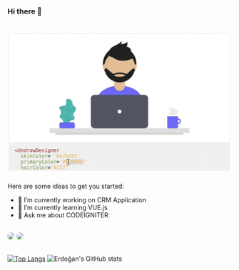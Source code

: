 ### Hi there 👋
# [![erdodo_header](https://raw.githubusercontent.com/erdodo/erdodo/main/react-svg-component-library-1.gif)](https://google.com)
Here are some ideas to get you started:

- 🔭 I’m currently working on CRM Application
- 🌱 I’m currently learning VUE.js
- 💬 Ask me about CODEIGNITER
<br>
<a href='https://twitter.com/erdoydoy'><img height="30" style="border-radius:50%" src="https://github.com/WaylonWalker/WaylonWalker/blob/main/icon/twitter.png?raw=true"></a>
<a href='https://www.linkedin.com/in/erdogan-yesil-7b7263b3/'><img height="30" style="border-radius:50%" src="https://cdn-icons-png.flaticon.com/512/174/174857.png"></a>
<br>
<br>

[![Top Langs](https://github-readme-stats.vercel.app/api/top-langs/?username=erdodo&layout=compact&langs_count=10)](https://github.com/erdodo)
![Erdoğan's GitHub stats](https://github-readme-stats.vercel.app/api?username=erdodo&show_icons=true&theme=dark)
